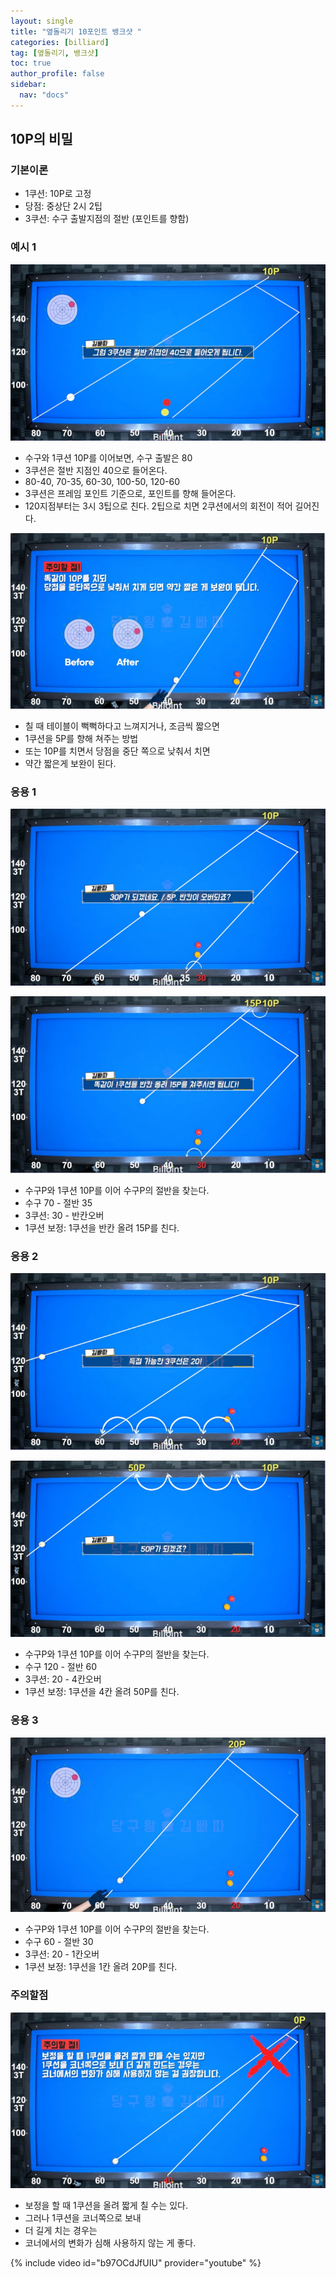 ```yaml
---
layout: single
title: "옆돌리기 10포인트 뱅크샷 "
categories: [billiard]
tag: [옆돌리기, 뱅크샷] 
toc: true
author_profile: false
sidebar:
  nav: "docs"
---
```


## 10P의 비밀

### 기본이론
- 1쿠션: 10P로 고정
- 당점: 중상단 2시 2팁
- 3쿠션: 수구 출발지점의 절반 (포인트를 향함)

### 예시 1
[![옆돌리기 10P 뱅크샷](/images/옆돌리기_10P_예시1.png)](/images/옆돌리기_10P_예시1.png)
- 수구와 1쿠션 10P를 이어보면, 수구 출발은 80
- 3쿠션은 절반 지점인 40으로 들어온다.
- 80-40, 70-35, 60-30, 100-50, 120-60
- 3쿠션은 프레임 포인트 기준으로, 포인트를 향해 들어온다.
- 120지점부터는 3시 3팁으로 친다. 2팁으로 치면 2쿠션에서의 회전이 적어 길어진다.

[![옆돌리기 10P 뱅크샷](/images/옆돌리기_10P_예시2.png)](/images/옆돌리기_10P_예시2.png)
- 칠 때 테이블이 뻑뻑하다고 느껴지거나, 조금씩 짧으면
- 1쿠션을 5P를 향해 쳐주는 방법
- 또는 10P를 치면서 당점을 중단 쪽으로 낮춰서 치면
- 약간 짧은게 보완이 된다.

### 응용 1
[![옆돌리기 10P 뱅크샷 응용 1](/images/옆돌리기_10P_응용1-1.png)](/images/옆돌리기_10P_응용1-1.png)

[![옆돌리기 10P 뱅크샷 응용 1](/images/옆돌리기_10P_응용1-2.png)](/images/옆돌리기_10P_응용1-2.png)
- 수구P와 1쿠션 10P를 이어 수구P의 절반을 찾는다.
- 수구 70 - 절반 35
- 3쿠션: 30 - 반칸오버
- 1쿠션 보정: 1쿠션을 반칸 올려 15P를 친다.

### 응용 2
[![옆돌리기 10P 뱅크샷 응용 2](/images/옆돌리기_10P_응용2-1.png)](/images/옆돌리기_10P_응용2-1.png)

[![옆돌리기 10P 뱅크샷 응용 2](/images/옆돌리기_10P_응용2-2.png)](/images/옆돌리기_10P_응용2-2.png)
- 수구P와 1쿠션 10P를 이어 수구P의 절반을 찾는다.
- 수구 120 - 절반 60
- 3쿠션: 20 - 4칸오버
- 1쿠션 보정: 1쿠션을 4칸 올려 50P를 친다.

### 응용 3
[![옆돌리기 10P 뱅크샷 응용 3](/images/옆돌리기_10P_응용3.png)](/images/옆돌리기_10P_응용3.png)
- 수구P와 1쿠션 10P를 이어 수구P의 절반을 찾는다.
- 수구 60 - 절반 30
- 3쿠션: 20 - 1칸오버
- 1쿠션 보정: 1쿠션을 1칸 올려 20P를 친다.

### 주의할점
[![옆돌리기 10P 뱅크샷 주의](/images/옆돌리기_10P_주의.png)](/images/옆돌리기_10P_주의.png)
- 보정을 할 때 1쿠션을 올려 짧게 칠 수는 있다.
- 그러나 1쿠션을 코너쪽으로 보내
- 더 길게 치는 경우는
- 코너에서의 변화가 심해 사용하지 않는 게 좋다.

{% include video id="b97OCdJfUIU" provider="youtube" %}
